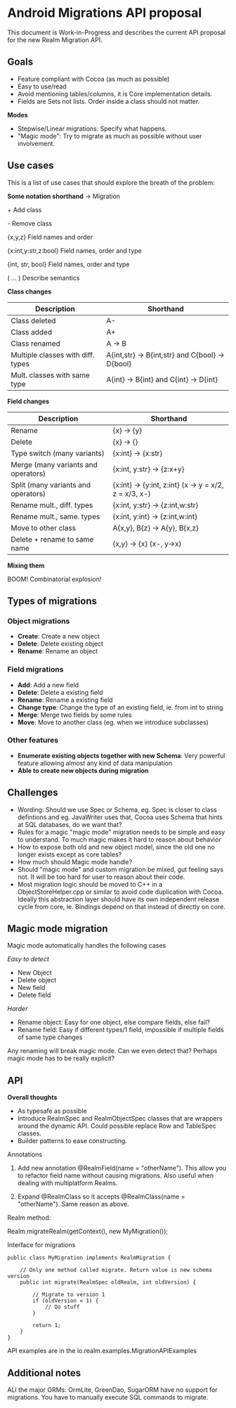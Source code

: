 # Android Migrations API proposal

This document is Work-in-Progress and describes the current API proposal for the new Realm Migration API.


## Goals

- Feature compliant with Cocoa (as much as possible)
- Easy to use/read
- Avoid mentioning tables/columns, it is Core implementation details.
- Fields are Sets not lists. Order inside a class should not matter.


**Modes**

- Stepwise/Linear migrations: Specify what happens.
- "Magic mode": Try to migrate as much as possible without user involvement.


## Use cases

This is a list of use cases that should explore the breath of the problem:

**Some notation shorthand**
-> Migration

\+ Add class

\- Remove class

{x,y,z} Field names and order

{x:int,y:str,z:bool} Field names, order and type

{int, str, bool} Field names, order and type

( ... ) Describe semantics


**Class changes**

Description                             | Shorthand
--------------------------------------  | -------------------------
Class deleted                           | A-
Class added                             | A+
Class renamed                           | A -> B
Multiple classes with diff. types       | A{int,str} -> B{int,str} and C{bool} -> D{bool}
Mult. classes with same type            | A{int} -> B{int} and C{int} -> D{int}


**Field changes**

Description                             | Shorthand
--------------------------------------  | -------------------------
Rename                                  | {x} -> {y}
Delete                                  | {x} -> {}
Type switch (many variants)             | {x:int} -> {x:str}
Merge (many variants and operators)     | {x:int, y:str} -> {z:x+y}
Split (many variants and operators)     | {x:int} -> {y:int, z:int} (x -> y = x/2, z = x/3, x-)
Rename mult., diff. types               | {x:int, y:str} -> {z:int,w:str}
Rename mult., same. types               | {x:int, y:int} -> {z:int,w:int}
Move to other class                     | A{x,y}, B{z} -> A{y}, B{x,z}
Delete + rename to same name            | {x,y} -> {x} (x-, y->x)


**Mixing them**

BOOM! Combinatorial explosion!


## Types of migrations

### Object migrations

- **Create**: Create a new object
- **Delete**: Delete existing object
- **Rename**: Rename an object

### Field migrations

- **Add**: Add a new field
- **Delete**: Delete a existing field
- **Rename**: Rename a existing field
- **Change type**: Change the type of an existing field, ie. from int to string
- **Merge**: Merge two fields by some rules
- **Move**: Move to another class (eg. when we introduce subclasses)

### Other features

- **Enumerate existing objects together with new Schema**: Very powerful feature allowing almost any kind of data manipulation
- **Able to create new objects during migration**


## Challenges

- Wording: Should we use Spec or Schema, eg. Spec is closer to class defintions and eg. JavaWriter uses that, Cocoa uses Schema that hints at SQL databases, do we want that?
- Rules for a magic "magic mode" migration needs to be simple and easy to understand. To much magic makes it hard to
  reason about behavior
- How to expose both old and new object model, since the old one no longer exists except as core tables?
- How much should Magic mode handle?
- Should "magic mode" and custom migration be mixed, gut feeling says not. It will be too hard for user to reason about
  their code.
- Most migration logic should be moved to C++ in a ObjectStoreHelper.cpp or similar to avoid code duplication with Cocoa.
  Ideally this abstraction layer should have its own independent release cycle from core, ie. Bindings depend on that
  instead of directly on core.

## Magic mode migration

Magic mode automatically handles the following cases

*Easy to detect*

- New Object
- Delete object
- New field
- Delete field

*Harder*

- Rename object: Easy for one object, else compare fields, else fail?
- Rename field: Easy if different types/1 field, impossible if multiple fields of same type changes

Any renaming will break magic mode. Can we even detect that?
Perhaps magic mode has to be really explicit?

## API

**Overall thoughts**
- As typesafe as possible
- Introduce RealmSpec and RealmObjectSpec classes that are wrappers around the dynamic API. Could possible
  replace Row and TableSpec classes.
- Builder patterns to ease constructing.


Annotations

1) Add new annotation @RealmField(name = "otherName"). This allow you to refactor field name without causing migrations. Also useful when dealing with multiplatform Realms.

2) Expand @RealmClass so it accepts @RealmClass(name = "otherName"). Same reason as above.


Realm method:

Realm.migrateRealm(getContext(), new MyMigration());


Interface for migrations

```
public class MyMigration implements RealmMigration {

	// Only one method called migrate. Return value is new schema version
	public int migrate(RealmSpec oldRealm, int oldVersion) {

		// Migrate to version 1
		if (oldVersion < 1) {
            // Do stuff
		}

		return 1;
	}
}
```

API examples are in the io.realm.examples.MigrationAPIExamples

## Additional notes

ALl the major ORMs: OrmLite, GreenDao, SugarORM have no support for migrations. You have to manually execute SQL
commands to migrate.





